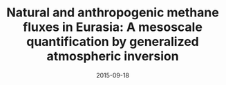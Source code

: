 ---
title: "<b>Natural and anthropogenic methane fluxes in Eurasia: A mesoscale quantification by generalized atmospheric inversion</b>"
collection: publications
permalink: /publication/2015-09-18-Berchet
date: 2015-09-18
venue: 'Biogeosciences'
paperurl: 'https://doi.org/doi:10.5194/bg-12-5393-2015'
citation: '<b>22</b> - Berchet A., Pison I., Chevallier F., Paris J.-D., Bousquet P. et al., <b>Natural and anthropogenic methane fluxes in Eurasia: A mesoscale quantification by generalized atmospheric inversion</b>, Biogeosciences, 12, 5393-5414, (2015-09-18). <a href="https://doi.org/doi:10.5194/bg-12-5393-2015">doi:10.5194/bg-12-5393-2015</a> (cited 23 times)

'
---